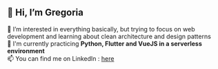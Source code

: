 ## 👋 Hi, I’m Gregoria
👀 I’m interested in everything basically, but trying to focus on web development and learning about clean architecture and design patterns<br>
🌱 I'm currently practicing **Python, Flutter and VueJS in a serverless environment**<br>
📫 You can find me on LinkedIn :  [here](https://www.linkedin.com/in/gregoria-rubio/)


<!---
yellodot/yellodot is a ✨ special ✨ repository because its `README.md` (this file) appears on your GitHub profile.
You can click the Preview link to take a look at your changes.
--->
